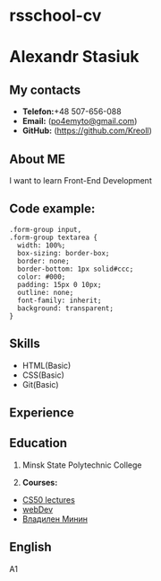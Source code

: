 # rsschool-cv

# **Alexandr Stasiuk**


## **My contacts**


* **Telefon:**+48 507-656-088
* **Email:** (po4emyto@gmail.com)
* **GitHub:** (https://github.com/Kreoll)


## **About ME**


I want to learn Front-End Development

## **Code example:**


```
.form-group input,
.form-group textarea {
  width: 100%;
  box-sizing: border-box;
  border: none;
  border-bottom: 1px solid#ccc;
  color: #000;
  padding: 15px 0 10px;
  outline: none;
  font-family: inherit;
  background: transparent;
}
```


## **Skills**


- HTML(Basic)
- CSS(Basic)
- Git(Basic)

## **Experience**


## **Education**


1. Minsk State Polytechnic College

2. **Courses:**
- [CS50 lectures](https://www.youtube.com/channel/UCcabW7890RKJzL968QWEykA)
- [webDev](https://www.youtube.com/c/YauhenKavalchuk)
- [Владилен Минин](https://www.youtube.com/c/VladilenMinin)


## **English**

A1
